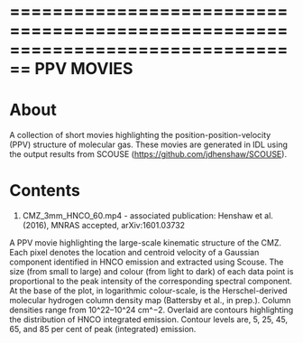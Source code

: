 ================================================================================
PPV MOVIES
================================================================================

About
=====

A collection of short movies highlighting the position-position-velocity (PPV)
structure of molecular gas. These movies are generated in IDL using the output
results from SCOUSE (https://github.com/jdhenshaw/SCOUSE).

Contents
========

1. CMZ_3mm_HNCO_60.mp4 - associated publication: Henshaw et al. (2016), MNRAS
accepted, arXiv:1601.03732

A PPV movie highlighting the large-scale kinematic structure of the CMZ. Each
pixel denotes the location and centroid velocity of a Gaussian component
identified in HNCO emission and extracted using Scouse. The size
(from small to large) and colour (from light to dark) of each data point is
proportional to the peak intensity of the corresponding spectral component. At
the base of the plot, in logarithmic colour-scale, is the Herschel-derived
molecular hydrogen column density map (Battersby et al., in prep.). Column
densities range from 10^22–10^24 cm^−2. Overlaid are contours highlighting the
distribution of HNCO integrated emission. Contour levels are, 5, 25, 45, 65, and
85 per cent of peak (integrated) emission.

